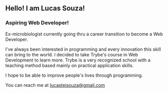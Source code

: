 <h2>Hello! I am Lucas Souza!</h2>

<h3>Aspiring Web Developer!</h3>

Ex-microbiologist currently going thru a career transition to become a Web Developer.

I've always been interested in programming and every innovation this skill can bring to the world.
I decided to take Trybe's course in Web Development to learn more.
Trybe is a very recognized school with a teaching method based mainly on practical application skills.

I hope to be able to improve people's lives through programming.
 
 You can reach me at lucasteisouza@gmail.com

<!---
- 👋 Hi, I’m Lucas Souza
- 👀 I’m interested in ...
- 🌱 I’m currently learning ...
- 💞️ I’m looking to collaborate on ...
- 📫 How to reach me ...


Lucasteisouza/Lucasteisouza is a ✨ special ✨ repository because its `README.md` (this file) appears on your GitHub profile.
You can click the Preview link to take a look at your changes.
--->
